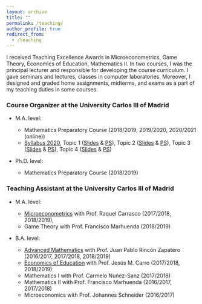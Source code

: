```yaml
---
layout: archive
title: ""
permalink: /teaching/
author_profile: true
redirect_from:
  - /teaching
---
```


I received Teaching Excellence Awards in Microeconometrics, Game Theory,  Economics of Education, Mathematics II. In two courses, I was the principal lecturer and responsible for developing the course curriculum. I gave seminars and lectures, classes in computer laboratories. Moreover, I designed and graded home assignments, midterms, and exams as a part of my teaching duties in some courses.

### Course Organizer at the University Carlos III of Madrid 

* M.A. level: 
	* Mathematics Preparatory Course (2018/2019, 2019/2020, 2020/2021 (online))
	* [Syllabus 2020](https://drive.google.com/file/d/1FlrCQP7xOfE4vCsdZd5nLua84qh10OTj/view?usp=sharing),  Topic 1 ([Slides](https://drive.google.com/file/d/1d5mTMW8qpnhp307s4nk8xAws0qEtY7pM/view?usp=sharing) & [PS](https://drive.google.com/file/d/1MmiClzUNpRM5RAKGgPJDPBz-WAaZbJ5F/view?usp=sharing)), Topic 2 ([Slides](https://drive.google.com/file/d/10bLFq29LwpPnCQKNRf6ZErhN-d8UOCDL/view?usp=sharing) & [PS](https://drive.google.com/file/d/1xRmdbVxl_M2SXxyorAWLXYJhe7exxnKf/view?usp=sharing)), Topic 3 ([Slides](https://drive.google.com/file/d/1p2rVQz_jW7HXO9btRSoiOFIM4cMhNmE2/view?usp=sharing) & [PS](https://drive.google.com/file/d/1bnKMogim3ABgPb3Jbfz_7mABxWDBeWmx/view?usp=sharing)), Topic 4 ([Slides](https://drive.google.com/file/d/11zR6eurBhOAk9kTflMSHyTqnU-xAp0Mj/view?usp=sharing) & [PS](https://drive.google.com/file/d/131Y_tv-ZEL5XMzCRYPd9j85842QI7Xvq/view?usp=sharing))

* Ph.D. level: 
  * Mathematics Preparatory Course (2018/2019)

### Teaching Assistant at the University Carlos III of Madrid

* M.A. level: 
  * [Microeconometrics](https://aplicaciones.uc3m.es/cpa/generaFicha?est=270&asig=16259&idioma=2) with Prof. Raquel Carrasco (2017/2018, 2018/2019), 
  * Game Theory with Prof. Francisco Marhuenda (2018/2019)

* B.A. level: 
  * [Advanced Mathematics](http://www.eco.uc3m.es/docencia/matavanzadas/English/index.html) with Prof. Juan Pablo Rincón Zapatero (2016/2017, 2017/2018, 2018/2019)
  * [Economics of Education](https://aplicaciones.uc3m.es/cpa/generaFicha?est=202&plan=398&asig=13689&idioma=2) with Prof. Jesús M. Carro (2017/2018, 2018/2019)
  * Mathematics I with Prof. Carmelo Nuñez-Sanz (2017/2018)
  * Mathematics II with Prof. Francisco Marhuenda (2016/2017, 2017/2018)
  * Microeconomics with Prof. Johannes Schneider (2016/2017)

